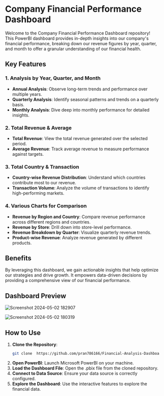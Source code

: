 # Company Financial Performance Dashboard

Welcome to the Company Financial Performance Dashboard repository! This PowerBI dashboard provides in-depth insights into our company's financial performance, breaking down our revenue figures by year, quarter, and month to offer a granular understanding of our financial health.

## Key Features

### 1. Analysis by Year, Quarter, and Month
- **Annual Analysis**: Observe long-term trends and performance over multiple years.
- **Quarterly Analysis**: Identify seasonal patterns and trends on a quarterly basis.
- **Monthly Analysis**: Dive deep into monthly performance for detailed insights.

### 2. Total Revenue & Average
- **Total Revenue**: View the total revenue generated over the selected period.
- **Average Revenue**: Track average revenue to measure performance against targets.

### 3. Total Country & Transaction
- **Country-wise Revenue Distribution**: Understand which countries contribute most to our revenue.
- **Transaction Volume**: Analyze the volume of transactions to identify high-performing markets.

### 4. Various Charts for Comparison
- **Revenue by Region and Country**: Compare revenue performance across different regions and countries.
- **Revenue by Store**: Drill down into store-level performance.
- **Revenue Breakdown by Quarter**: Visualize quarterly revenue trends.
- **Product-wise Revenue**: Analyze revenue generated by different products.

## Benefits
By leveraging this dashboard, we gain actionable insights that help optimize our strategies and drive growth. It empowers data-driven decisions by providing a comprehensive view of our financial performance.

## Dashboard Preview

![Screenshot 2024-05-02 182907](https://github.com/pran786166/Financial-Analysis-Dashboard-by-PowerBI/assets/123820058/f88c72f3-bbe4-474d-a84d-548fb9cbdf82)

![Screenshot 2024-05-02 180319](https://github.com/pran786166/Financial-Analysis-Dashboard-by-PowerBI/assets/123820058/5ec07965-e5e5-4aa9-b5c5-34be50d18183)


## How to Use
1. **Clone the Repository**: 
   ```bash
   git clone  https://github.com/pran786166/Financial-Analysis-Dashboard-by-PowerBI.git
   
2. **Open PowerBI**: Launch Microsoft PowerBI on your machine.
3. **Load the Dashboard File**: Open the .pbix file from the cloned repository.
4. **Connect to Data Source**: Ensure your data source is correctly configured.
5. **Explore the Dashboard**: Use the interactive features to explore the financial data.
